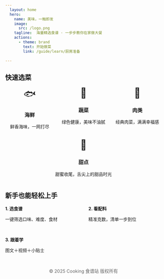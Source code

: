 ```yaml
---
  layout: home
  hero:
    name: 美味，一触即发
    image: 
      src: /logo.png
    tagline:  海量精选食谱 · 一步步教你在家做大餐
    actions:
      - theme: brand
        text: 开始做菜
        link: /guide/learn/厨房准备
  
---
```


<!-- 2. 分类导航 -->

## 快速选菜

<section class="categories" style="display:flex; gap:1rem; flex-wrap:wrap;">
  <div style="flex:1; min-width:120px; text-align:center;">
    <div style="font-size:2rem">🐟</div>
    <h3>海鲜</h3>
    <p>鲜香海味，一网打尽</p>
  </div>
  <div style="flex:1; min-width:120px; text-align:center;">
    <div style="font-size:2rem">🌱</div>
    <h3>蔬菜</h3>
    <p>绿色健康，美味不油腻</p>
  </div>
  <div style="flex:1; min-width:120px; text-align:center;">
    <div style="font-size:2rem">🍖</div>
    <h3>肉类</h3>
    <p>经典肉菜，满满幸福感</p>
  </div>
  <div style="flex:1; min-width:120px; text-align:center;">
    <div style="font-size:2rem">🍰</div>
    <h3>甜点</h3>
    <p>甜蜜收尾，舌尖上的甜品时光</p>
  </div>
</section>

<!-- 4. 新手三步 -->

## 新手也能轻松上手

<div style="display:flex; gap:2rem; flex-wrap:wrap;">
  <div style="flex:1; min-width:150px;">
    <strong>1. 选食谱</strong>
    <p>一键筛选口味、难度、食材</p>
  </div>
  <div style="flex:1; min-width:150px;">
    <strong>2. 看配料</strong>
    <p>精准克数，清单一步到位</p>
  </div>
  <div style="flex:1; min-width:150px;">
    <strong>3. 跟着学</strong>
    <p>图文＋视频＋小贴士</p>
  </div>
</div>
<footer style="margin-top:2rem; font-size:0.9rem; color:#666; text-align:center;">
  © 2025 Cooking 食谱站 版权所有
</footer>
